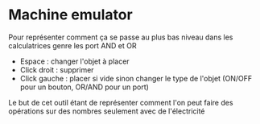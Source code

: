 # Machine emulator
Pour représenter comment ça se passe au plus bas niveau dans les calculatrices genre les port AND et OR
- Espace : changer l'objet à placer
- Click droit : supprimer
- Click gauche : placer si vide sinon changer le type de l'objet (ON/OFF pour un bouton, OR/AND pour un port)  
  
Le but de cet outil étant de représenter comment l'on peut faire des opérations sur des nombres seulement avec de l'électricité
